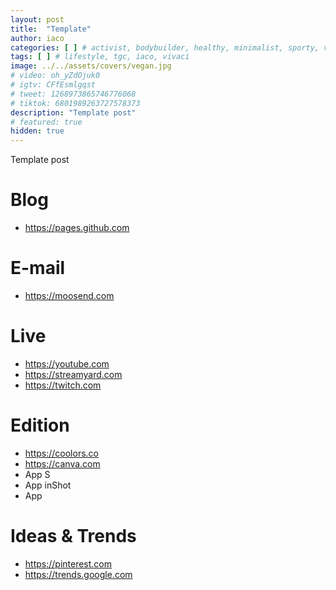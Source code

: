 ```yaml
---
layout: post
title:  "Template"
author: iaco
categories: [ ] # activist, bodybuilder, healthy, minimalist, sporty, vegan, volunteer
tags: [ ] # lifestyle, tgc, iaco, vivaci
image: ../../assets/covers/vegan.jpg
# video: oh_yZdOjuk0
# igtv: CFfEsmlgqst
# tweet: 1268973865746776068
# tiktok: 6801989263727578373
description: "Template post"
# featured: true
hidden: true
---
```


Template post

# Blog
- <https://pages.github.com>

# E-mail
- <https://moosend.com>

# Live
- <https://youtube.com>
- <https://streamyard.com>
- <https://twitch.com>

# Edition
- <https://coolors.co>
- <https://canva.com>
- App S
- App inShot
- App

# Ideas & Trends
- <https://pinterest.com>
- <https://trends.google.com>
